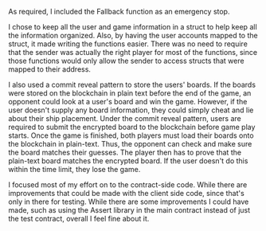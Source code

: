 As required, I included the Fallback function as an emergency stop. 

I chose to keep all the user and game information in a struct to help keep all the information organized. Also, by having the user accounts mapped to the struct, it made writing the functions easier. There was no need to require that the sender was actually the right player for most of the functions, since those functions would only allow the sender to access structs that were mapped to their address.  

I also used a commit reveal pattern to store the users' boards. If the boards were stored on the blockchain in plain text before the end of the game, an opponent could look at a user's board and win the game. However, if the user doesn't supply any board information, they could simply cheat and lie about their ship placement. Under the commit reveal pattern, users are required to submit the encrypted board to the blockchain before game play starts. Once the game is finished, both players must load their boards onto the blockchain in plain-text. Thus, the opponent can check and make sure the board matches their guesses. The player then has to prove that the plain-text board matches the encrypted board. If the user doesn't do this within the time limit, they lose the game. 

I focused most of my effort on to the contract-side code. While there are improvements that could be made with the client side code, since that's only in there for testing. While there are some improvements I could have made, such as using the Assert library in the main contract instead of just the test contract, overall I feel fine about it. 
